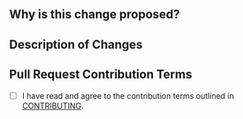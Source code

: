 ## Why is this change proposed?

## Description of Changes

## Pull Request Contribution Terms

- [ ] I have read and agree to the contribution terms outlined in [CONTRIBUTING](https://github.com/ecotoneframework/ecotone-dev/blob/main/CONTRIBUTING.md).